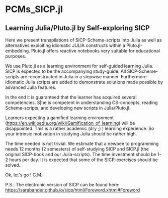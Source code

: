 # PCMs_SICP.jl
## Learning Julia/Pluto.jl by Self-exploring SICP
Here we present transpilations of SICP-Scheme-scripts into Julia as well as alternatives exploiting idiomatic JULIA constructs within a Pluto.jl-embedding. Pluto.jl offers reactive notebooks very suitable for educational purposes. 

We use Pluto.jl as a learning environment for self-guided learning Julia. SICP is expected to be the accompanying study-guide. All SICP-Scheme-scripts are reconstructed in Julia in a stepwise manner. Furthermore idiomatic Julia scripts are added to demonstrate solutions made possible by advanced Julia features.

In the end it is guaranteed that the learner has acquired several competencies. S|he is competent in understanding CS-concepts, reading Scheme-scripts, and developing new scripts in Julia/Pluto.jl. 

Learners expecting a gamified learning environment (https://en.wikipedia.org/wiki/Gamification_of_learning) will be disappointed. This is a rather academic (dry ;) ) learning experience. So your intrinsic motivation in studying Julia should be rather high.

The time needed is not trivial. We estimate that a newbee to programming needs 12 months (2 semesters) of self-studying SICP and SICP.jl (the original SICP-book and our Julia-scripts). The time investment should be 1-2 hours per day. It is expected that some of the SICP-exercises should be solved..

Ok, let's go !
C.M.

P.S.: The electronic version of SICP can be found here: https://sarabander.github.io/sicp/html/Foreword.xhtml#Foreword
